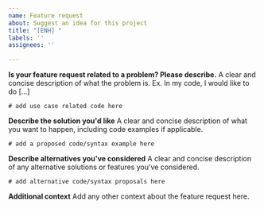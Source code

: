 ```yaml
---
name: Feature request
about: Suggest an idea for this project
title: "[ENH] "
labels: ''
assignees: ''

---
```


<!--
**Note:**
- DO NOT use the bug and feature tracker for general questions and support requests.
  Use the `cython-users` mailing list instead.
  It has a wider audience, so you get more and better answers.
- Did you search for similar issues already?
  Please do, it helps to save us precious time that we otherwise could not invest into development.
- Did you try the latest master branch or pre-release?
  It might already have what you want to report.
  Also see the [Changelog](https://github.com/cython/cython/blob/master/CHANGES.rst) regarding recent changes.
-->

**Is your feature request related to a problem? Please describe.**
A clear and concise description of what the problem is. Ex. In my code, I would like to do [...]
```cython
# add use case related code here
```

**Describe the solution you'd like**
A clear and concise description of what you want to happen, including code examples if applicable.
```cython
# add a proposed code/syntax example here
```

**Describe alternatives you've considered**
A clear and concise description of any alternative solutions or features you've considered.
```cython
# add alternative code/syntax proposals here
```

**Additional context**
Add any other context about the feature request here.
